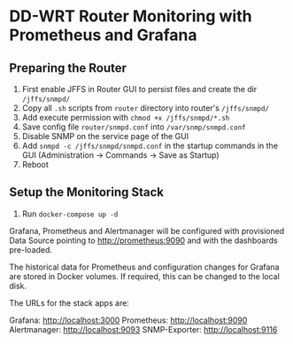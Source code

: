 # DD-WRT Router Monitoring with Prometheus and Grafana

## Preparing the Router

1) First enable JFFS in Router GUI to persist files and create the dir `/jffs/snmpd/`
2) Copy all `.sh` scripts from `router` directory into router's `/jffs/snmpd/`
3) Add execute permission with `chmod +x /jffs/snmpd/*.sh`
4) Save config file `router/snmpd.conf` into `/var/snmp/snmpd.conf`
5) Disable SNMP on the service page of the GUI
6) Add `snmpd -c /jffs/snmpd/snmpd.conf` in the startup commands in the GUI (Administration -> Commands -> Save as Startup)
7) Reboot

## Setup the Monitoring Stack

1) Run `docker-compose up -d`

Grafana, Prometheus and Alertmanager will be configured with provisioned Data Source pointing to <http://prometheus:9090> and with the dashboards pre-loaded.

The historical data for Prometheus and configuration changes for Grafana are stored in Docker volumes. If required, this can be changed to the local disk.

The URLs for the stack apps are:

Grafana: <http://localhost:3000>
Prometheus: <http://localhost:9090>
Alertmanager: <http://localhost:9093>
SNMP-Exporter: <http://localhost:9116>


